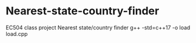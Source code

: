 # Nearest-state-country-finder
EC504 class project Nearest state/country finder
g++ -std=c++17 -o load load.cpp
